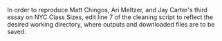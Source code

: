 In order to reproduce Matt Chingos, Ari Meltzer, and Jay Carter's third essay on NYC Class Sizes, edit line 7 of the cleaning script to reflect the desired working directory, where outputs and downloaded files are to be saved.

